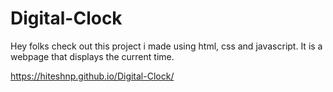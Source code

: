 # Digital-Clock
Hey folks check out this project i made using html, css and javascript. It is a webpage that displays the current time.

https://hiteshnp.github.io/Digital-Clock/


